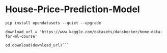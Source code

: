 # House-Price-Prediction-Model

```pip install opendatasets --quiet --upgrade```
```import opendatasets as od
download_url = 'https://www.kaggle.com/datasets/dansbecker/home-data-for-ml-course'

od.download(download_url)```
